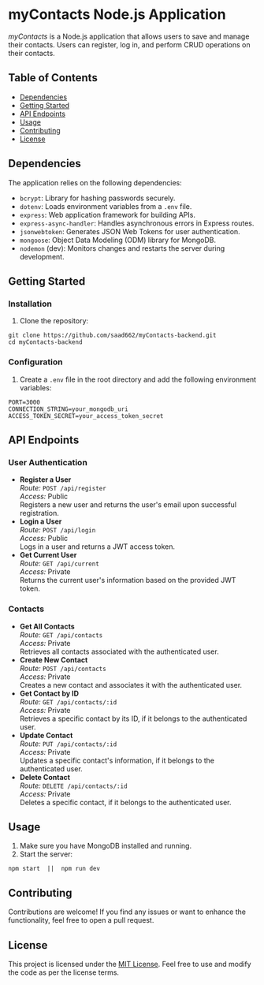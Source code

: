 <h1>myContacts Node.js Application</h1>

<p><em>myContacts</em> is a Node.js application that allows users to save and manage their contacts. Users can register, log in, and perform CRUD operations on their contacts.</p>

<h2>Table of Contents</h2>

<ul>
  <li><a href="#dependencies">Dependencies</a></li>
  <li><a href="#getting-started">Getting Started</a></li>
  <li><a href="#api-endpoints">API Endpoints</a></li>
  <li><a href="#usage">Usage</a></li>
  <li><a href="#contributing">Contributing</a></li>
  <li><a href="#license">License</a></li>
</ul>

<h2 id="dependencies">Dependencies</h2>

<p>The application relies on the following dependencies:</p>

  <ul>
    <li><code>bcrypt</code>: Library for hashing passwords securely.</li>
    <li><code>dotenv</code>: Loads environment variables from a <code>.env</code> file.</li>
    <li><code>express</code>: Web application framework for building APIs.</li>
    <li><code>express-async-handler</code>: Handles asynchronous errors in Express routes.</li>
    <li><code>jsonwebtoken</code>: Generates JSON Web Tokens for user authentication.</li>
    <li><code>mongoose</code>: Object Data Modeling (ODM) library for MongoDB.</li>
    <li><code>nodemon</code> (dev): Monitors changes and restarts the server during development.</li>
  </ul>

<h2 id="getting-started">Getting Started</h2>

<h3>Installation</h3>

<ol>
  <li>Clone the repository:</li>
</ol>

<pre><code>git clone https://github.com/saad662/myContacts-backend.git
cd myContacts-backend</code></pre>

<!-- Add more installation steps here -->

<h3>Configuration</h3>

<ol>
  <li>Create a <code>.env</code> file in the root directory and add the following environment variables:</li>
</ol>

<pre><code>PORT=3000
CONNECTION_STRING=your_mongodb_uri
ACCESS_TOKEN_SECRET=your_access_token_secret</code></pre>

<!-- Add more configuration details here -->

<h2 id="api-endpoints">API Endpoints</h2>
  <h3>User Authentication</h3>
  <ul>
    <li>
      <strong>Register a User</strong>
      <br>
      <em>Route:</em> <code>POST /api/register</code>
      <br>
      <em>Access:</em> Public
      <br>
      Registers a new user and returns the user's email upon successful registration.
    </li>
    <li>
      <strong>Login a User</strong>
      <br>
      <em>Route:</em> <code>POST /api/login</code>
      <br>
      <em>Access:</em> Public
      <br>
      Logs in a user and returns a JWT access token.
    </li>
    <li>
      <strong>Get Current User</strong>
      <br>
      <em>Route:</em> <code>GET /api/current</code>
      <br>
      <em>Access:</em> Private
      <br>
      Returns the current user's information based on the provided JWT token.
    </li>
  </ul>

  <h3>Contacts</h3>
  <ul>
    <li>
      <strong>Get All Contacts</strong>
      <br>
      <em>Route:</em> <code>GET /api/contacts</code>
      <br>
      <em>Access:</em> Private
      <br>
      Retrieves all contacts associated with the authenticated user.
    </li>
    <li>
      <strong>Create New Contact</strong>
      <br>
      <em>Route:</em> <code>POST /api/contacts</code>
      <br>
      <em>Access:</em> Private
      <br>
      Creates a new contact and associates it with the authenticated user.
    </li>
    <li>
      <strong>Get Contact by ID</strong>
      <br>
      <em>Route:</em> <code>GET /api/contacts/:id</code>
      <br>
      <em>Access:</em> Private
      <br>
      Retrieves a specific contact by its ID, if it belongs to the authenticated user.
    </li>
    <li>
      <strong>Update Contact</strong>
      <br>
      <em>Route:</em> <code>PUT /api/contacts/:id</code>
      <br>
      <em>Access:</em> Private
      <br>
      Updates a specific contact's information, if it belongs to the authenticated user.
    </li>
    <li>
      <strong>Delete Contact</strong>
      <br>
      <em>Route:</em> <code>DELETE /api/contacts/:id</code>
      <br>
      <em>Access:</em> Private
      <br>
      Deletes a specific contact, if it belongs to the authenticated user.
    </li>
  </ul>
<h2 id="usage">Usage</h2>

<ol>
  <li>Make sure you have MongoDB installed and running.</li>
  <li>Start the server:</li>
</ol>

<pre><code>npm start  ||  npm run dev</code></pre>

<!-- Add more usage instructions here -->

<h2 id="contributing">Contributing</h2>

<p>Contributions are welcome! If you find any issues or want to enhance the functionality, feel free to open a pull request.</p>

<h2 id="license">License</h2>

<p>This project is licensed under the <a href="LICENSE">MIT License</a>. Feel free to use and modify the code as per the license terms.</p>
